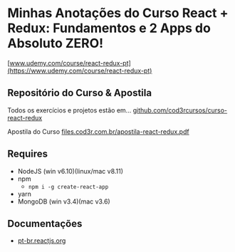 # Minhas Anotações do Curso React + Redux: Fundamentos e 2 Apps do Absoluto ZERO!

[www.udemy.com/course/react-redux-pt](https://www.udemy.com/course/react-redux-pt)

## Repositório do Curso & Apostila
Todos os exercícios e projetos estão em...
[github.com/cod3rcursos/curso-react-redux](https://github.com/cod3rcursos/curso-react-redux)

Apostila do Curso
[files.cod3r.com.br/apostila-react-redux.pdf](http://files.cod3r.com.br/apostila-react-redux.pdf)


## Requires

- NodeJS (win v6.10)(linux/mac v8.11)
- npm
    - `npm i -g create-react-app`
- yarn
- MongoDB (win v3.4)(mac v3.6)


## Documentações

- [pt-br.reactjs.org](https://pt-br.reactjs.org/)
